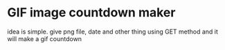 # GIF image countdown maker 
 idea is simple. give png file, date and other thing using GET method and it will make a gif countdown 
